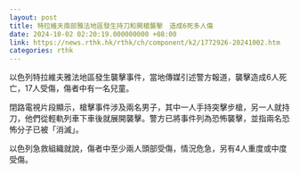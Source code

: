 ```yaml
---
layout: post
title: 特拉維夫南部雅法地區發生持刀和開槍襲擊　造成6死多人傷
date: 2024-10-02 02:20:19.000000000 +08:00
link: https://news.rthk.hk/rthk/ch/component/k2/1772926-20241002.htm
categories: rthk
---
```


以色列特拉維夫雅法地區發生襲擊事件，當地傳媒引述警方報道，襲擊造成6人死亡，17人受傷，傷者中有一名兒童。

閉路電視片段顯示，槍擊事件涉及兩名男子，其中一人手持突擊步槍，另一人就持刀，他們從輕軌列車下車後就展開襲擊。警方已將事件列為恐怖襲擊，並指兩名恐怖分子已被「消滅」。

以色列急救組織就說，傷者中至少兩人頭部受傷，情況危急，另有4人重度或中度受傷。
